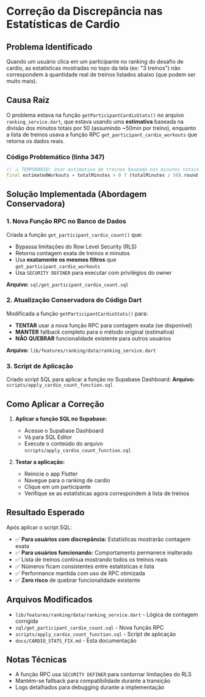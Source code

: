 # Correção da Discrepância nas Estatísticas de Cardio

## Problema Identificado

Quando um usuário clica em um participante no ranking do desafio de cardio, as estatísticas mostradas no topo da tela (ex: "3 treinos") não correspondem à quantidade real de treinos listados abaixo (que podem ser muito mais).

## Causa Raiz

O problema estava na função `getParticipantCardioStats()` no arquivo `ranking_service.dart`, que estava usando uma **estimativa** baseada na divisão dos minutos totais por 50 (assumindo ~50min por treino), enquanto a lista de treinos usava a função RPC `get_participant_cardio_workouts` que retorna os dados reais.

### Código Problemático (linha 347)
```dart
// ⚠️ TEMPORÁRIO: Usar estimativa de treinos baseada nos minutos totais
final estimatedWorkouts = totalMinutes > 0 ? (totalMinutes / 50).round() : 0; // ~50min por treino
```

## Solução Implementada (Abordagem Conservadora)

### 1. Nova Função RPC no Banco de Dados

Criada a função `get_participant_cardio_count()` que:
- Bypassa limitações do Row Level Security (RLS)
- Retorna contagem exata de treinos e minutos
- Usa **exatamente os mesmos filtros** que `get_participant_cardio_workouts`
- Usa `SECURITY DEFINER` para executar com privilégios do owner

**Arquivo:** `sql/get_participant_cardio_count.sql`

### 2. Atualização Conservadora do Código Dart

Modificada a função `getParticipantCardioStats()` para:
- **TENTAR** usar a nova função RPC para contagem exata (se disponível)
- **MANTER** fallback completo para o método original (estimativa)
- **NÃO QUEBRAR** funcionalidade existente para outros usuários

**Arquivo:** `lib/features/ranking/data/ranking_service.dart`

### 3. Script de Aplicação

Criado script SQL para aplicar a função no Supabase Dashboard:
**Arquivo:** `scripts/apply_cardio_count_function.sql`

## Como Aplicar a Correção

1. **Aplicar a função SQL no Supabase:**
   - Acesse o Supabase Dashboard
   - Vá para SQL Editor
   - Execute o conteúdo do arquivo `scripts/apply_cardio_count_function.sql`

2. **Testar a aplicação:**
   - Reinicie o app Flutter
   - Navegue para o ranking de cardio
   - Clique em um participante
   - Verifique se as estatísticas agora correspondem à lista de treinos

## Resultado Esperado

Após aplicar o script SQL:
- ✅ **Para usuários com discrepância:** Estatísticas mostrarão contagem exata
- ✅ **Para usuários funcionando:** Comportamento permanece inalterado
- ✅ Lista de treinos continua mostrando todos os treinos reais
- ✅ Números ficam consistentes entre estatísticas e lista
- ✅ Performance mantida com uso de RPC otimizada
- ✅ **Zero risco** de quebrar funcionalidade existente

## Arquivos Modificados

- `lib/features/ranking/data/ranking_service.dart` - Lógica de contagem corrigida
- `sql/get_participant_cardio_count.sql` - Nova função RPC
- `scripts/apply_cardio_count_function.sql` - Script de aplicação
- `docs/CARDIO_STATS_FIX.md` - Esta documentação

## Notas Técnicas

- A função RPC usa `SECURITY DEFINER` para contornar limitações do RLS
- Mantém-se fallback para compatibilidade durante a transição
- Logs detalhados para debugging durante a implementação
